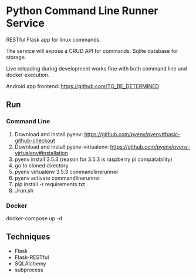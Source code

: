 # Python Command Line Runner Service

RESTful Flask app for linux commands.

The service will expose a CRUD API for commands. Sqlite database for storage.

Live reloading during development works fine with both command line and docker execution.

Android app frontend: <https://github.com/TO_BE_DETERMINED>

## Run
### Command Line
1. Download and install pyenv: https://github.com/pyenv/pyenv#basic-github-checkout
2. Download and install pyenv-virtualenv: https://github.com/pyenv/pyenv-virtualenv#installation
3. pyenv install 3.5.3 (reason for 3.5.3 is raspberry pi compatability)
4. go to cloned directory
5. pyenv virtualenv 3.5.3 commandlinerunner
6. pyenv activate commandlinerunner
7. pip install -r requirements.txt
8. ./run.sh

### Docker
docker-compose up -d

## Techniques
* Flask
* Flask-RESTful
* SQLAlchemy
* subprocess

